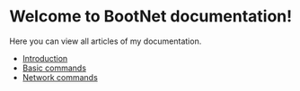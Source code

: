 # Welcome to BootNet documentation!

Here you can view all articles of my documentation.

- [Introduction](https://pto-buon.github.io/BootNet/introduction.html)
- [Basic commands](https://pto-buon.github.io/BootNet/basic-commands.html)
- [Network commands](https://pto-buon.github.io/BootNet/network-commands.html)
